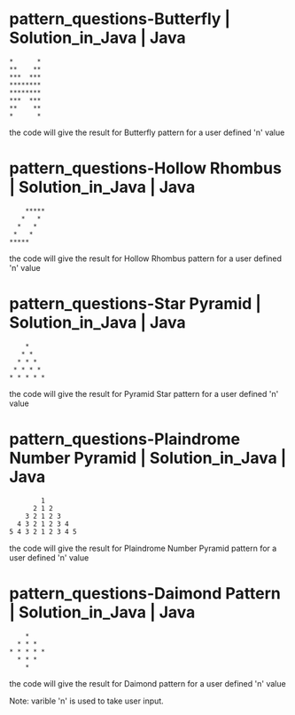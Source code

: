 # pattern_questions-Butterfly | Solution_in_Java  | Java


    *      *
    **    **
    ***  ***
    ********
    ********
    ***  ***
    **    **
    *      *

the code will give the result for Butterfly pattern for a user defined 'n' value


# pattern_questions-Hollow Rhombus | Solution_in_Java  | Java

        *****
       *   *
      *   *
     *   *
    *****

the code will give the result for Hollow Rhombus pattern for a user defined 'n' value


# pattern_questions-Star Pyramid | Solution_in_Java  | Java


        * 
       * * 
      * * * 
     * * * * 
    * * * * * 

the code will give the result for Pyramid Star pattern for a user defined 'n' value


# pattern_questions-Plaindrome Number Pyramid  | Solution_in_Java  | Java

            1 
          2 1 2 
        3 2 1 2 3 
      4 3 2 1 2 3 4 
    5 4 3 2 1 2 3 4 5 

the code will give the result for Plaindrome Number Pyramid pattern for a user defined 'n' value


# pattern_questions-Daimond Pattern | Solution_in_Java | Java

        * 
      * * * 
    * * * * * 
      * * * 
        * 
         
the code will give the result for Daimond pattern for a user defined 'n' value

Note: varible 'n' is used to take user input.

